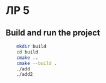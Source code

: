 # ЛР 5

## Build and run the project
```bash
    mkdir build
    cd build
    cmake ..
    cmake --build .
    ./add
    ./add2 
```